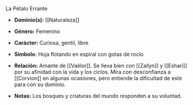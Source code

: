 La Pétalo Errante

- **Dominio(s):** [[Naturaleza]]
    
- **Género:** Femenino
    
- **Carácter:** Curiosa, gentil, libre
    
- **Símbolo:** Hoja flotando en espiral con gotas de rocío
    
- **Relación:** Amante de [[Vaëlor]]. Se lleva bien con [[Zailyn]] y [[Eshari]] por su afinidad con la vida y los ciclos. Mira con desconfianza a [[Corvion]] en algunas ocasiones, pero entiende la dificultad de este para con su dominio.
    
- **Notas:** Los bosques y criaturas del mundo responden a su voluntad.